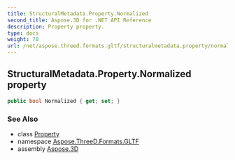```yaml
---
title: StructuralMetadata.Property.Normalized
second_title: Aspose.3D for .NET API Reference
description: Property property. 
type: docs
weight: 70
url: /net/aspose.threed.formats.gltf/structuralmetadata.property/normalized/
---
```

## StructuralMetadata.Property.Normalized property

```csharp
public bool Normalized { get; set; }
```

### See Also

* class [Property](../)
* namespace [Aspose.ThreeD.Formats.GLTF](../../structuralmetadata.property/)
* assembly [Aspose.3D](../../../)


